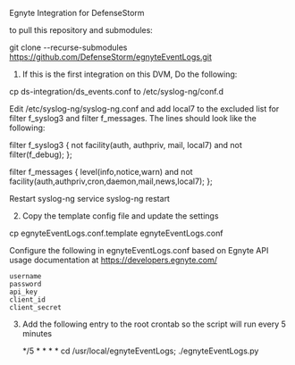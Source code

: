 Egnyte Integration for DefenseStorm

to pull this repository and submodules:

git clone --recurse-submodules https://github.com/DefenseStorm/egnyteEventLogs.git

1. If this is the first integration on this DVM, Do the following:

  cp ds-integration/ds_events.conf to /etc/syslog-ng/conf.d

  Edit /etc/syslog-ng/syslog-ng.conf and add local7 to the excluded list for filter f_syslog3 and filter f_messages. The lines should look like the following:

filter f_syslog3 { not facility(auth, authpriv, mail, local7) and not filter(f_debug); };

filter f_messages { level(info,notice,warn) and not facility(auth,authpriv,cron,daemon,mail,news,local7); };


  Restart syslog-ng
    service syslog-ng restart

2. Copy the template config file and update the settings

  cp egnyteEventLogs.conf.template egnyteEventLogs.conf

  Configure the following in egnyteEventLogs.conf based on Egnyte API usage documentation at https://developers.egnyte.com/

	username
	password
	api_key
	client_id
	client_secret




3. Add the following entry to the root crontab so the script will run every
   5 minutes

   */5 * * * * cd /usr/local/egnyteEventLogs; ./egnyteEventLogs.py
